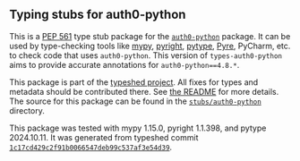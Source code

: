 ## Typing stubs for auth0-python

This is a [PEP 561](https://peps.python.org/pep-0561/)
type stub package for the [`auth0-python`](https://github.com/auth0/auth0-python) package.
It can be used by type-checking tools like
[mypy](https://github.com/python/mypy/),
[pyright](https://github.com/microsoft/pyright),
[pytype](https://github.com/google/pytype/),
[Pyre](https://pyre-check.org/),
PyCharm, etc. to check code that uses `auth0-python`. This version of
`types-auth0-python` aims to provide accurate annotations for
`auth0-python==4.8.*`.

This package is part of the [typeshed project](https://github.com/python/typeshed).
All fixes for types and metadata should be contributed there.
See [the README](https://github.com/python/typeshed/blob/main/README.md)
for more details. The source for this package can be found in the
[`stubs/auth0-python`](https://github.com/python/typeshed/tree/main/stubs/auth0-python)
directory.

This package was tested with
mypy 1.15.0,
pyright 1.1.398,
and pytype 2024.10.11.
It was generated from typeshed commit
[`1c17cd429c2f91b0066547deb99c537af3e54d39`](https://github.com/python/typeshed/commit/1c17cd429c2f91b0066547deb99c537af3e54d39).